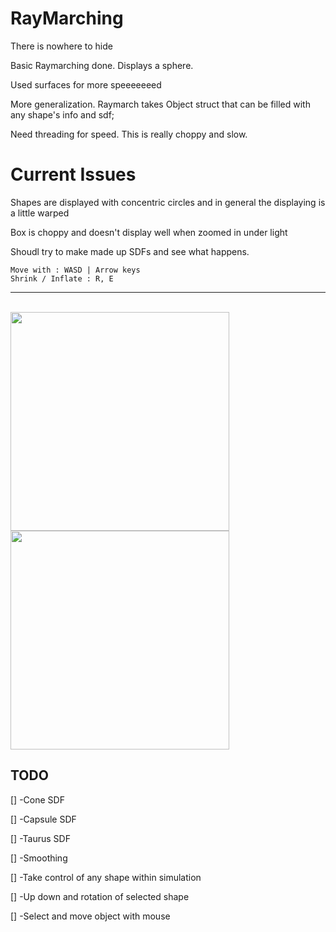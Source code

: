# RayMarching
There is nowhere to hide


Basic Raymarching done. Displays a sphere.

Used surfaces for more speeeeeeed

More generalization. Raymarch takes Object struct that can be filled with any shape's info and sdf;

Need threading for speed. This is really choppy and slow.

# Current Issues

Shapes are displayed with concentric circles and in general the displaying is a little warped

Box is choppy and doesn't display well when zoomed in under light

Shoudl try to make made up SDFs and see what happens.

```
Move with : WASD | Arrow keys
Shrink / Inflate : R, E
```

---

<br>
<img align="top" height="350" width="350" src="https://github.com/LumenNoctis/RayMarching/tree/main/Ressources/Img1.png" />

<img height="350" width="350" src="https://cdn.discordapp.com/attachments/432508907701665802/808649638630522890/unknown.png" />

</br>

## TODO

[] -Cone SDF

[] -Capsule SDF

[] -Taurus SDF

[] -Smoothing

[] -Take control of any shape within simulation

[] -Up down and rotation of selected shape

[] -Select and move object with mouse
